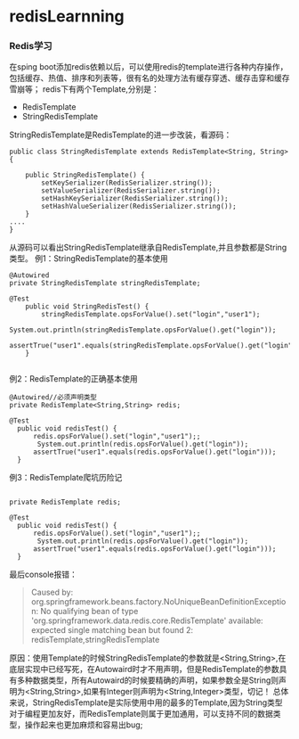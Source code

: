 # redisLearnning
### Redis学习


在sping boot添加redis依赖以后，可以使用redis的template进行各种内存操作，包括缓存、热值、排序和列表等，很有名的处理方法有缓存穿透、缓存击穿和缓存雪崩等；
redis下有两个Template,分别是：
* RedisTemplate
* StringRedisTemplate

StringRedisTemplate是RedisTemplate的进一步改装，看源码：
```
public class StringRedisTemplate extends RedisTemplate<String, String> {

	public StringRedisTemplate() {
		setKeySerializer(RedisSerializer.string());
		setValueSerializer(RedisSerializer.string());
		setHashKeySerializer(RedisSerializer.string());
		setHashValueSerializer(RedisSerializer.string());
	}
....
}
```

从源码可以看出StringRedisTemplate继承自RedisTemplate,并且参数都是String类型。
例1：StringRedisTemplate的基本使用
```
@Autowired
private StringRedisTemplate stringRedisTemplate;

@Test
	public void StringRedisTest() {
		stringRedisTemplate.opsForValue().set("login","user1");
		 System.out.println(stringRedisTemplate.opsForValue().get("login"));
		assertTrue("user1".equals(stringRedisTemplate.opsForValue().get("login")));
	}
  
  ```
  例2：RedisTemplate的正确基本使用
  ```
 @Autowired//必须声明类型
private RedisTemplate<String,String> redis;

@Test
	public void redisTest() {
		redis.opsForValue().set("login","user1");;
		 System.out.println(redis.opsForValue().get("login"));
		assertTrue("user1".equals(redis.opsForValue().get("login")));
	}
  ```
  例3：RedisTemplate爬坑历险记
  ```

private RedisTemplate redis;

@Test
	public void redisTest() {
		redis.opsForValue().set("login","user1");;
		 System.out.println(redis.opsForValue().get("login"));
		assertTrue("user1".equals(redis.opsForValue().get("login")));
	}
  ```
  最后console报错：
  >Caused by: org.springframework.beans.factory.NoUniqueBeanDefinitionException: No qualifying bean of type 'org.springframework.data.redis.core.RedisTemplate<?, ?>' available: expected single matching bean but found 2: redisTemplate,stringRedisTemplate
  
  原因：使用Template的时候StringRedisTemplate的参数就是<String,String>,在底层实现中已经写死，在Autowaird时才不用声明，但是RedisTemplate的参数具有多种数据类型，所有Autowaird的时候要精确的声明，如果参数全是String则声明为<String,String>,如果有Integer则声明为<String,Integer>类型，切记！
总体来说，StringRedisTemplate是实际使用中用的最多的Template,因为String类型对于编程更加友好，而RedisTemplate则属于更加通用，可以支持不同的数据类型，操作起来也更加麻烦和容易出bug;


